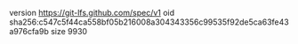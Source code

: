 version https://git-lfs.github.com/spec/v1
oid sha256:c547c5f44ca558bf05b216008a304343356c99535f92de5ca63fe43a976cfa9b
size 9930
